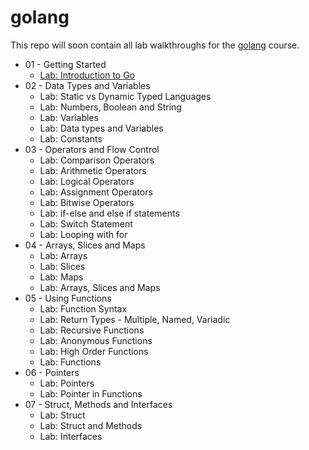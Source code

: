 # golang

This repo will soon contain all lab walkthroughs for the [golang](https://github.com/kodekloudhub/golang.git) course.

* 01 - Getting Started
    * [Lab: Introduction to Go](./docs/01-getting-started/01-introduction-to-go.md)
* 02 - Data Types and Variables
    * Lab: Static vs Dynamic Typed Languages
    * Lab: Numbers, Boolean and String
    * Lab: Variables
    * Lab: Data types and Variables
    * Lab: Constants
* 03 - Operators and Flow Control
    * Lab: Comparison Operators
    * Lab: Arithmetic Operators
    * Lab: Logical Operators
    * Lab: Assignment Operators
    * Lab: Bitwise Operators
    * Lab: if-else and else if statements
    * Lab: Switch Statement
    * Lab: Looping with for
* 04 - Arrays, Slices and Maps
    * Lab: Arrays
    * Lab: Slices
    * Lab: Maps
    * Lab: Arrays, Slices and Maps
* 05 - Using Functions
    * Lab: Function Syntax
    * Lab: Return Types - Multiple, Named, Variadic
    * Lab: Recursive Functions
    * Lab: Anonymous Functions
    * Lab: High Order Functions
    * Lab: Functions
* 06 - Pointers
    * Lab: Pointers
    * Lab: Pointer in Functions
* 07 - Struct, Methods and Interfaces
    * Lab: Struct
    * Lab: Struct and Methods
    * Lab: Interfaces




